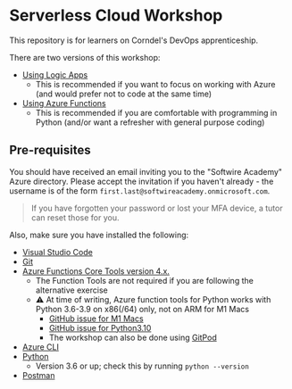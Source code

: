 # Serverless Cloud Workshop

This repository is for learners on Corndel's DevOps apprenticeship.

There are two versions of this workshop:
* [Using Logic Apps](alternative_workshop.md)
  * This is recommended if you want to focus on working with Azure (and would prefer not to code at the same time)
* [Using Azure Functions](during_workshop.md)
  * This is recommended if you are comfortable with programming in Python (and/or want a refresher with general purpose coding)

## Pre-requisites

You should have received an email inviting you to the "Softwire Academy" Azure directory. Please accept the invitation if you haven't already - the username is of the form `first.last@softwireacademy.onmicrosoft.com`.

> If you have forgotten your password or lost your MFA device, a tutor can reset those for you.

Also, make sure you have installed the following:

* [Visual Studio Code](https://code.visualstudio.com/download)
* [Git](https://git-scm.com/)
* [Azure Functions Core Tools version 4.x.](https://docs.microsoft.com/en-gb/azure/azure-functions/functions-run-local#v2)
  * The Function Tools are not required if you are following the alternative exercise
  * :warning: At time of writing, Azure function tools for Python works with Python 3.6-3.9 on x86(/64) only, not on ARM for M1 Macs
    * [GitHub issue for M1 Macs](https://github.com/Azure/azure-functions-python-worker/issues/915)
    * [GitHub issue for Python3.10](https://github.com/Azure/azure-functions-python-worker/issues/899)
    * The workshop can also be done using [GitPod](https://gitpod.io/#https://github.com/CorndelWithSoftwire/DevOps-Course-Workshop-Module-08-Serverless)
* [Azure CLI](https://docs.microsoft.com/en-us/cli/azure/install-azure-cli)
* [Python](https://www.python.org/downloads/)
  * Version 3.6 or up; check this by running `python --version`
* [Postman](https://www.postman.com/downloads/)
